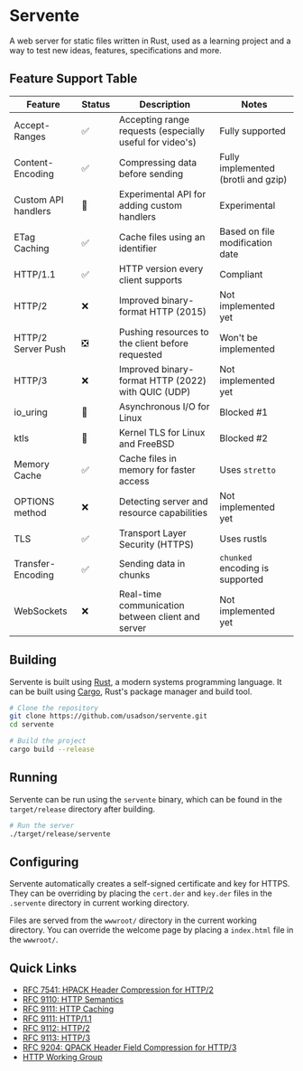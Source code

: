 # Servente
A web server for static files written in Rust, used as a learning project and a way to test new ideas, features, specifications and more.


## Feature Support Table
| Feature               | Status | Description                                              | Notes                                 |
| --------------------- | ------ | -------------------------------------------------------- | ------------------------------------- |
| Accept-Ranges         | ✅     | Accepting range requests (especially useful for video's) | Fully supported                       |
| Content-Encoding      | ✅     | Compressing data before sending                          | Fully implemented (brotli and gzip)   |
| Custom API handlers   | 🤕     | Experimental API for adding custom handlers              | Experimental                          |
| ETag Caching          | ✅     | Cache files using an identifier                          | Based on file modification date       |
| HTTP/1.1              | ✅     | HTTP version every client supports                       | Compliant                             |
| HTTP/2                | ❌     | Improved binary-format HTTP (2015)                       | Not implemented yet                   |
| HTTP/2 Server Push    | ❎     | Pushing resources to the client before requested         | Won't be implemented                  |
| HTTP/3                | ❌     | Improved binary-format HTTP (2022) with QUIC (UDP)       | Not implemented yet                   |
| io_uring              | 🚧     | Asynchronous I/O for Linux                               | Blocked #1                            |
| ktls                  | 🚧     | Kernel TLS for Linux and FreeBSD                         | Blocked #2                            |
| Memory Cache          | ✅     | Cache files in memory for faster access                  | Uses `stretto`                        |
| OPTIONS method        | ❌     | Detecting server and resource capabilities               | Not implemented yet                   |
| TLS                   | ✅     | Transport Layer Security (HTTPS)                         | Uses rustls                           |
| Transfer-Encoding     | ✅     | Sending data in chunks                                   | `chunked` encoding is supported       |
| WebSockets            | ❌     | Real-time communication between client and server        | Not implemented yet                   |


## Building
Servente is built using [Rust](https://www.rust-lang.org/), a modern systems
programming language. It can be built using [Cargo](https://doc.rust-lang.org/cargo/),
Rust's package manager and build tool.

```bash
# Clone the repository
git clone https://github.com/usadson/servente.git
cd servente

# Build the project
cargo build --release
```

## Running
Servente can be run using the `servente` binary, which can be found in the
`target/release` directory after building.

```bash
# Run the server
./target/release/servente
```

## Configuring
Servente automatically creates a self-signed certificate and key for HTTPS. They
can be overriding by placing the `cert.der` and `key.der` files in the `.servente`
directory in current working directory.

Files are served from the `wwwroot/` directory in the current working directory.
You can override the welcome page by placing a `index.html` file in the `wwwroot/`.

## Quick Links
* [RFC 7541: HPACK Header Compression for HTTP/2](https://httpwg.org/specs/rfc7541.html)
* [RFC 9110: HTTP Semantics](https://www.rfc-editor.org/rfc/rfc9110.html)
* [RFC 9111: HTTP Caching](https://www.rfc-editor.org/rfc/rfc9111.html)
* [RFC 9111: HTTP/1.1](https://www.rfc-editor.org/rfc/rfc9112.html)
* [RFC 9112: HTTP/2](https://www.rfc-editor.org/rfc/rfc9113.html)
* [RFC 9113: HTTP/3](https://www.rfc-editor.org/rfc/rfc9114.html)
* [RFC 9204: QPACK Header Field Compression for HTTP/3](https://httpwg.org/specs/rfc9204.html)
* [HTTP Working Group](https://httpwg.org/)
